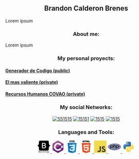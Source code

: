  <h2 align="center" color="#012465"> Brandon Calderon Brenes </h2>
 <p align="justify">
  Lorem ipsum
 </p>
 <h3 align="center" >About me:</h3>
 <p align="justify">
  Lorem ipsum
 </p>
 <h3 align="center" >My personal proyects:</h3>
 <h4 align="left">
  <a href="http://intertabgenerador2022.rf.gd/?i=1" >Generador de Codigo (public)</a>
 </h4>
 <h4 align="left">
  <a href="https://github.com/Brandonxcu87" >El mas valiente (private)</a>
 </h4>
 <h4  align="left">
  <a href="https://github.com/Brandonxcu87" >Recursos Humanos COVAO (private) </a>
 </h4>
 <h3  align="center" >My social Networks:</h3>
 <p  align="center">
 <a href="https://linkedin.com/in/551515" target="blank"><img align="center" src="https://raw.githubusercontent.com/rahuldkjain/github-profile-readme-generator/master/src/images/icons/Social/linked-in-alt.svg" alt="551515" height="30" width="40" /></a>
 <a href="https://fb.com/15151" target="blank"><img align="center" src="https://raw.githubusercontent.com/rahuldkjain/github-profile-readme-generator/master/src/images/icons/Social/facebook.svg" alt="15151" height="30" width="40" /></a>
 <a href="https://instagram.com/1515" target="blank"><img align="center" src="https://raw.githubusercontent.com/rahuldkjain/github-profile-readme-generator/master/src/images/icons/Social/instagram.svg" alt="1515" height="30" width="40" /></a>
  <a href="https://instagram.com/1515" target="blank"><img align="center" src="https://raw.githubusercontent.com/rahuldkjain/github-profile-readme-generator/master/src/images/icons/Social/discord.svg" alt="1515" height="30" width="40" /></a>
 </p>
 <h3  align="center">Languages and Tools:</h3>
 <p  align="center""> <a href="https://getbootstrap.com" target="_blank" rel="noreferrer"> <img src="https://raw.githubusercontent.com/devicons/devicon/master/icons/bootstrap/bootstrap-plain-wordmark.svg" alt="bootstrap" width="40" height="40"/> </a> <a href="https://www.w3schools.com/cs/" target="_blank" rel="noreferrer"> <img src="https://raw.githubusercontent.com/devicons/devicon/master/icons/csharp/csharp-original.svg" alt="csharp" width="40" height="40"/> </a> <a href="https://www.w3schools.com/css/" target="_blank" rel="noreferrer"> <img src="https://raw.githubusercontent.com/devicons/devicon/master/icons/css3/css3-original-wordmark.svg" alt="css3" width="40" height="40"/> </a> <a href="https://www.w3.org/html/" target="_blank" rel="noreferrer"> <img src="https://raw.githubusercontent.com/devicons/devicon/master/icons/html5/html5-original-wordmark.svg" alt="html5" width="40" height="40"/> </a> <a href="https://developer.mozilla.org/en-US/docs/Web/JavaScript" target="_blank" rel="noreferrer"> <img src="https://raw.githubusercontent.com/devicons/devicon/master/icons/javascript/javascript-original.svg" alt="javascript" width="40" height="40"/> </a> <a href="https://www.php.net" target="_blank" rel="noreferrer"> <img src="https://raw.githubusercontent.com/devicons/devicon/master/icons/php/php-original.svg" alt="php" width="40" height="40"/> </a> <a href="https://www.python.org" target="_blank" rel="noreferrer"> <img src="https://raw.githubusercontent.com/devicons/devicon/master/icons/python/python-original.svg" alt="python" width="40" height="40"/> </a> </p>
